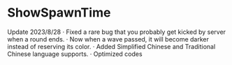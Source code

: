 # ShowSpawnTime

Update 2023/8/28
· Fixed a rare bug that you probably get kicked by server when a round ends.
· Now when a wave passed, it will become darker instead of reserving its color.
· Added Simplified Chinese and Traditional Chinese language supports.
· Optimized codes
